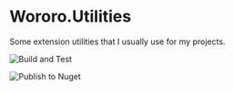 # Wororo.Utilities
Some extension utilities that I usually use for my projects.

![Build and Test](https://github.com/gabrieldelaparra/Wororo.Utilities/workflows/Build%20and%20Test/badge.svg?event=push)

![Publish to Nuget](https://github.com/gabrieldelaparra/Wororo.Utilities/workflows/Publish%20to%20Nuget/badge.svg)
